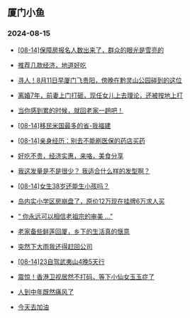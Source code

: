 ## 厦门小鱼 
### 2024-08-15

+ [[08-14]保障房报名人数出来了，群众的眼光是雪亮的](http://bbs.xmfish.com/read-htm-tid-18231605.html)

+ [推荐几款经济，地道好吃](http://bbs.xmfish.com/read-htm-tid-18231526.html)

+ [寻人！8月11日早厦门飞贵阳，傍晚在黔灵山公园碰到的这位](http://bbs.xmfish.com/read-htm-tid-18231520.html)

+ [离婚7年，前妻上门打砸，现任女儿上去理论，还被按地上打](http://bbs.xmfish.com/read-htm-tid-18231627.html)

+ [当你感到累的时候，就回老家一趟吧！](http://bbs.xmfish.com/read-htm-tid-18231602.html)

+ [[08-14]移民米国最多的省-我福建](http://bbs.xmfish.com/read-htm-tid-18231568.html)

+ [[08-14]亲身经历：别去不能刷医保的药店买药](http://bbs.xmfish.com/read-htm-tid-18231578.html)

+ [好吃不贵，经济实惠，来咯，美食分享](http://bbs.xmfish.com/read-htm-tid-18231522.html)

+ [我这发量是不是很少？
我适合什么样的发型啊？](http://bbs.xmfish.com/read-htm-tid-18231571.html)

+ [[08-14]女生38岁还能生小孩吗？](http://bbs.xmfish.com/read-htm-tid-18231832.html)

+ [岛内实小学区房崩盘了，原价12万现在挂牌6万求人买](http://bbs.xmfish.com/read-htm-tid-18231821.html)

+ [“ 你永远可以相信老祖宗的审美 ...”](http://bbs.xmfish.com/read-htm-tid-18231686.html)

+ [老家备些鲜莲回厦，乡下的生活真的惬意](http://bbs.xmfish.com/read-htm-tid-18231716.html)

+ [突然下大雨我还得赶回公司](http://bbs.xmfish.com/read-htm-tid-18231656.html)

+ [[08-14]23自驾武夷山4晚5天行](http://bbs.xmfish.com/read-htm-tid-18231649.html)

+ [震惊！香港卫视居然不打码，等下小仙女玉玉症了](http://bbs.xmfish.com/read-htm-tid-18231763.html)

+ [人到中年既然痛风了](http://bbs.xmfish.com/read-htm-tid-18231845.html)

+ [今天去加油](http://bbs.xmfish.com/read-htm-tid-18231663.html)


